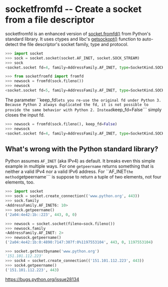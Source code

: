 # socketfromfd -- Create a socket from a file descriptor

socketfromfd is an enhanced version of
[socket.fromfd()](https://docs.python.org/3/library/socket.html#socket.fromfd)
from Python's standard library. It uses ctypes and libc's [getsockopt()](http://linux.die.net/man/2/getsockopt)
function to auto-detect the file descriptor's socket family, type and protocol.

```python
>>> import socket
>>> sock = socket.socket(socket.AF_INET, socket.SOCK_STREAM)
>>> sock
<socket.socket fd=4, family=AddressFamily.AF_INET, type=SocketKind.SOCK_STREAM, proto=0, laddr=('0.0.0.0', 0)>

>>> from socketfromfd import fromfd
>>> newsock = fromfd(sock.fileno())
>>> newsock
<socket.socket fd=5, family=AddressFamily.AF_INET, type=SocketKind.SOCK_STREAM, proto=6, laddr=('0.0.0.0', 0)>
```

The parameter ``keep_fd``` lets you re-use the original fd under Python 3.
Because Python 2 always duplicated the fd, it is not possible to provide
the same behavior with Python 2. Instead ```keep_fd=False``` simply closes
the input fd.

```python
>>> newsock = fromfd(sock.fileno(), keep_fd=False)
>>> newsock
<socket.socket fd=4, family=AddressFamily.AF_INET, type=SocketKind.SOCK_STREAM, proto=6, laddr=('0.0.0.0', 0)>
```

## What's wrong with the Python standard library?

Python assumes ```AF_INET``` (aka IPv4) as default. It breaks even this
simple example in multiple ways. For one ```getpeername``` returns something
that is neither a valid IPv4 nor a valid IPv6 address. For ``AF_INET```
the method ```getpeername``` is suppose to return a tuple of two elements,
not four elements, too.

```python
>>> import socket
>>> sock = socket.create_connection(('www.python.org', 443))
>>> sock.family
<AddressFamily.AF_INET6: 10>
>>> sock.getpeername()
('2a04:4e42:1b::223', 443, 0, 0)

>>> newsock = socket.socket(fileno=sock.fileno())
>>> newsock.family
<AddressFamily.AF_INET: 2>
>>> newsock.getpeername()
('2a04:4e42:1b:0:4890:7147:307f:0%1197553104', 443, 0, 1197553104)

>>> socket.gethostbyname('www.python.org')
'151.101.112.223'
>>> sock4 = socket.create_connection(('151.101.112.223', 443))
>>> sock4.getpeername()
('151.101.112.223', 443)
```

https://bugs.python.org/issue28134

